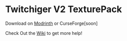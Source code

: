 # Twitchiger V2 TexturePack

Download on [Modrinth](https://modrinth.com/resourcepack/twitchiger-v2) or CurseForge[soon]

Check Out the [Wiki](https://github.com/devTwitchiger/twitchiger-v2/wiki) to get more help!
